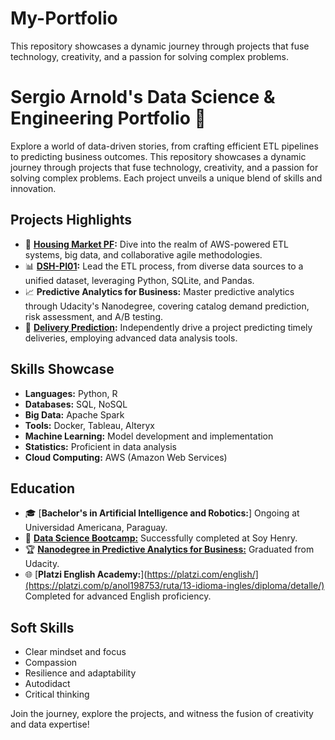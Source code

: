 # My-Portfolio
This repository showcases a dynamic journey through projects that fuse technology, creativity, and a passion for solving complex problems. 

# Sergio Arnold's Data Science & Engineering Portfolio 🚀

Explore a world of data-driven stories, from crafting efficient ETL pipelines to predicting business outcomes. This repository showcases a dynamic journey through projects that fuse technology, creativity, and a passion for solving complex problems. Each project unveils a unique blend of skills and innovation.

## Projects Highlights
- 🏡 **[Housing Market PF](https://github.com/JavieraArrieta/Housing_Market_PF):** Dive into the realm of AWS-powered ETL systems, big data, and collaborative agile methodologies.
- 📊 **[DSH-PI01](/DSH-PI01):** Lead the ETL process, from diverse data sources to a unified dataset, leveraging Python, SQLite, and Pandas.
- 📈 **Predictive Analytics for Business:** Master predictive analytics through Udacity's Nanodegree, covering catalog demand prediction, risk assessment, and A/B testing.
- 🚚 **[Delivery Prediction](https://github.com/sergioarnold87/My-Portfolio/tree/main/Datathon_Soy-Henry):** Independently drive a project predicting timely deliveries, employing advanced data analysis tools.

## Skills Showcase
- **Languages:** Python, R
- **Databases:** SQL, NoSQL
- **Big Data:** Apache Spark
- **Tools:** Docker, Tableau, Alteryx
- **Machine Learning:** Model development and implementation
- **Statistics:** Proficient in data analysis
- **Cloud Computing:** AWS (Amazon Web Services)

## Education
- 🎓 [**Bachelor's in Artificial Intelligence and Robotics:**] Ongoing at Universidad Americana, Paraguay.
- 🚀 [**Data Science Bootcamp:**](https://certificates.soyhenry.com/cert?id=23a44d01-8b32-4699-9431-8c5fd030c2a2) Successfully completed at Soy Henry.
- 🏆 [**Nanodegree in Predictive Analytics for Business:**](https://www.udacity.com/course/predictive-analytics-for-business-nanodegree--nd008) Graduated from Udacity.
- 🌐 [**Platzi English Academy:**](https://platzi.com/english/](https://platzi.com/p/anol198753/ruta/13-idioma-ingles/diploma/detalle/) Completed for advanced English proficiency.

## Soft Skills
- Clear mindset and focus
- Compassion
- Resilience and adaptability
- Autodidact
- Critical thinking

Join the journey, explore the projects, and witness the fusion of creativity and data expertise!

